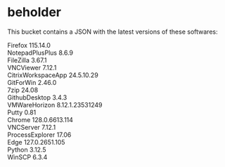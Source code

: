 # beholder
This bucket contains a JSON with the latest versions of these softwares:

Firefox            115.14.0         
NotepadPlusPlus    8.6.9            
FileZilla          3.67.1           
VNCViewer          7.12.1           
CitrixWorkspaceApp 24.5.10.29       
GitForWin          2.46.0           
7zip               24.08            
GithubDesktop      3.4.3            
VMWareHorizon      8.12.1.23531249  
Putty              0.81             
Chrome             128.0.6613.114   
VNCServer          7.12.1           
ProcessExplorer    17.06            
Edge               127.0.2651.105   
Python             3.12.5           
WinSCP             6.3.4            



